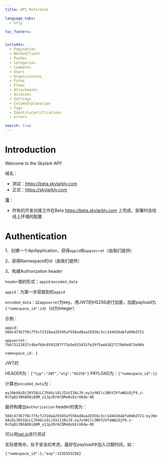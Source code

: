```yaml
---
title: API Reference

language_tabs:
  - http

toc_footers:


includes:
  - Pagination
  - WechatClient
  - Pushes
  - Categories
  - Comments
  - Users
  - Organizations
  - Forms
  - Flows
  - Attachments
  - Accesses
  - Settings
  - ColumnExplanation
  - Tags
  - IdentityCertifications
  - errors

search: true
---
```


# Introduction

Welcome to the Skylark API!

域名：
  
  - 测试：https://beta.skylarkly.com
  - 正式：https://skylarkly.com

**注**：
  
  - 所有的开发对接工作在Beta https://beta.skylarkly.com 上完成，部署时会给线上环境的配置

# Authentication

1、创建一个ApiApplication，获得`appid`和`appsecret`（由我们提供）

2、获得Namespace的id（由我们提供）

3、构建Authorization header

`header`值的形式：`appid`:`encoded_data`

`appid`：为第一步获取到的`appid`

`encoded_data`：以`appsecret`为key，用JWT的HS256进行加密，加密payload为`{"namespace_id":id}`（id为Integer）

示例：

`appid: 56dc47367f8c775cf2318aa29345af558ad8aa2835bc3cc1d4416abfa94bd721`

`appsecret: 7bb73122837c4befb9c6593287f73a5e915415fe29f5aeb182717b66e873e96b`

`namespace_id: 1`

JWT的

HEADER为：`{"typ":"JWT","alg":"HS256"}`
PAYLOAD为：`{"namespace_id":1}`

计算出`encoded_data`为：

`eyJ0eXAiOiJKV1QiLCJhbGciOiJIUzI1NiJ9.eyJuYW1lc3BhY2VfaWQiOjF9.z-RcFpDiYBXAO8i88M_x1JpJRr6CDMo8sb1rU6dw-0E`

最终构建出`Authorization` header的值为： 

`56dc47367f8c775cf2318aa29345af558ad8aa2835bc3cc1d4416abfa94bd721:eyJ0eXAiOiJKV1QiLCJhbGciOiJIUzI1NiJ9.eyJuYW1lc3BhY2VfaWQiOjF9.z-RcFpDiYBXAO8i88M_x1JpJRr6CDMo8sb1rU6dw-0E`

可以用[jwt.io](https://jwt.io)进行测试

实际使用中，处于安全的考虑，最好在payload中加入过期时间，如：

  `{"namespace_id":1,"exp":1535553256}`
